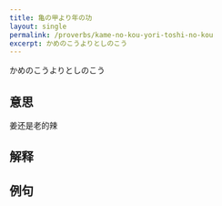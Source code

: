 ```yaml
---
title: 亀の甲より年の功
layout: single
permalink: /proverbs/kame-no-kou-yori-toshi-no-kou
excerpt: かめのこうよりとしのこう
---
```


かめのこうよりとしのこう

## 意思

姜还是老的辣

## 解释

## 例句


